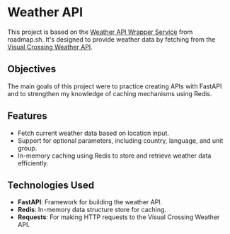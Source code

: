 # Weather API

This project is based on the [Weather API Wrapper Service](https://roadmap.sh/projects/weather-api-wrapper-service) from roadmap.sh. It's designed to provide weather data by fetching from the [Visual Crossing Weather API](https://www.visualcrossing.com/weather-api).

## Objectives

The main goals of this project were to practice creating APIs with FastAPI and to strengthen my knowledge of caching mechanisms using Redis.

## Features

- Fetch current weather data based on location input.
- Support for optional parameters, including country, language, and unit group.
- In-memory caching using Redis to store and retrieve weather data efficiently.

## Technologies Used

- **FastAPI**: Framework for building the weather API.
- **Redis**: In-memory data structure store for caching.
- **Requests**: For making HTTP requests to the Visual Crossing Weather API.
